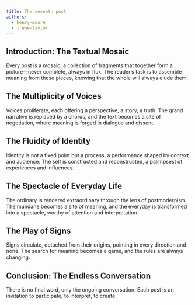 ```yaml
---
title: The seventh post
authors:
  - henry-moore
  - irene-taylor
---
```


## Introduction: The Textual Mosaic

Every post is a mosaic, a collection of fragments that together form a picture—never complete,
always in flux. The reader’s task is to assemble meaning from these pieces, knowing that the whole
will always elude them.

## The Multiplicity of Voices

Voices proliferate, each offering a perspective, a story, a truth. The grand narrative is replaced
by a chorus, and the text becomes a site of negotiation, where meaning is forged in dialogue and
dissent.

## The Fluidity of Identity

Identity is not a fixed point but a process, a performance shaped by context and audience. The self
is constructed and reconstructed, a palimpsest of experiences and influences.

## The Spectacle of Everyday Life

The ordinary is rendered extraordinary through the lens of postmodernism. The mundane becomes a site
of meaning, and the everyday is transformed into a spectacle, worthy of attention and
interpretation.

## The Play of Signs

Signs circulate, detached from their origins, pointing in every direction and none. The search for
meaning becomes a game, and the rules are always changing.

## Conclusion: The Endless Conversation

There is no final word, only the ongoing conversation. Each post is an invitation to participate, to
interpret, to create.
